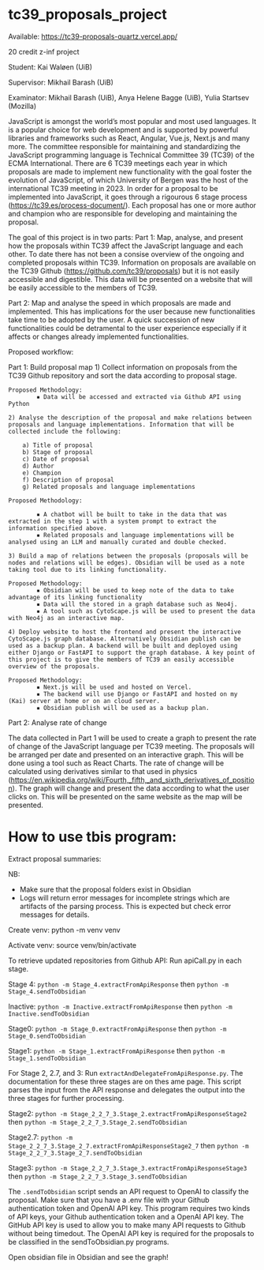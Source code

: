 # tc39_proposals_project

Available: https://tc39-proposals-quartz.vercel.app/ 

20 credit z-inf project

Student: Kai Waløen (UiB)

Supervisor: Mikhail Barash (UiB)

Examinator: Mikhail Barash (UiB), Anya Helene Bagge (UiB), Yulia Startsev (Mozilla)

JavaScript is amongst the world’s most popular and most used languages. It is a popular choice for web development and is supported by powerful libraries and frameworks such as React, Angular, Vue.js, Next.js and many more. The committee responsible for maintaining and standardizing the JavaScript programming language is Technical Committee 39 (TC39) of the ECMA International. There are 6 TC39 meetings each year in which proposals are made to implement new functionality with the goal foster the evolution of JavaScript, of which University of Bergen was the host of the international TC39 meeting in 2023. In order for a proposal to be implemented into JavaScript, it goes through a rigourous 6 stage process (https://tc39.es/process-document/). Each proposal has one or more author and champion who are responsible for developing and maintaining the proposal.

The goal of this project is in two parts:
Part 1: Map, analyse, and present how the proposals within TC39 affect the JavaScript language and each other. To date there has not been a consise overview of the ongoing and completed proposals within TC39. Information on proposals are available on the TC39 Github (https://github.com/tc39/proposals) but it is not easily accessible and digestible. This data will be presented on a website that will be easily accessible to the members of TC39. 

Part 2: Map and analyse the speed in which proposals are made and implemented. This has implications for the user because new functionalities take time to be adopted by the user. A quick succession of new functionalities could be detramental to the user experience especially if it affects or changes already implemented functionalities.

Proposed workflow:

Part 1: Build proposal map
    1) Collect information on proposals from the TC39 Github repository and sort the data according to proposal stage.

	Proposed Methodology: 
            ▪ Data will be accessed and extracted via Github API using Python

    2) Analyse the description of the proposal and make relations between proposals and language implementations. Information that will be collected include the following:

        a) Title of proposal
        b) Stage of proposal
        c) Date of proposal
        d) Author
        e) Champion
        f) Description of proposal
        g) Related proposals and language implementations

	Proposed Methodology:

            ▪ A chatbot will be built to take in the data that was extracted in the step 1 with a system prompt to extract the information specified above. 
            ▪ Related proposals and language implementations will be analysed using an LLM and manually curated and double checked. 
              
    3) Build a map of relations between the proposals (proposals will be nodes and relations will be edges). Obsidian will be used as a note taking tool due to its linking functionality. 

	Proposed Methodology:
            ▪ Obsidian will be used to keep note of the data to take advantage of its linking functionality
            ▪ Data will the stored in a graph database such as Neo4j.
            ▪ A tool such as CytoScape.js will be used to present the data with Neo4j as an interactive map.

    4) Deploy website to host the frontend and present the interactive CytoScape.js graph database. Alternatively Obsidian publish can be used as a backup plan. A backend will be built and deployed using either Django or FastAPI to support the graph database. A key point of this project is to give the members of TC39 an easily accessible overview of the proposals.

	Proposed Methodology:
            ▪ Next.js will be used and hosted on Vercel.
            ▪ The backend will use Django or FastAPI and hosted on my (Kai) server at home or on an cloud server.
            ▪ Obsidian publish will be used as a backup plan.


Part 2: Analyse rate of change 

The data collected in Part 1 will be used to create a graph to present the rate of change of the JavaScript language per TC39 meeting. The proposals will be arranged per date and presented on an interactive graph. This will be done using a tool such as React Charts. The rate of change will be calculated using derivatives similar to that used in physics (https://en.wikipedia.org/wiki/Fourth,_fifth,_and_sixth_derivatives_of_position). The graph will change and present the data according to what the user clicks on. This will be presented on the same website as the map will be presented.


# How to use tbis program:

Extract proposal summaries:

NB:
- Make sure that the proposal folders exist in Obsidian
- Logs will return error messages for incomplete strings which are artifacts of the parsing process. This is expected but check error messages for details.

Create venv:
python -m venv venv

Activate venv:
source venv/bin/activate 

To retrieve updated repositories from Github API:
Run apiCall.py in each stage.

Stage 4:
`python -m Stage_4.extractFromApiResponse` then `python -m Stage_4.sendToObsidian`

Inactive:
`python -m Inactive.extractFromApiResponse` then `python -m Inactive.sendToObsidian`

Stage0:
`python -m Stage_0.extractFromApiResponse` then `python -m Stage_0.sendToObsidian`

Stage1:
`python -m Stage_1.extractFromApiResponse` then `python -m Stage_1.sendToObsidian`

For Stage 2, 2.7, and 3:
Run `extractAndDelegateFromApiResponse.py`. The documentation for these three stages are on thes ame page. 
This script parses the input from the API response and delegates the output into the three stages for further processing.

Stage2:
`python -m Stage_2_2_7_3.Stage_2.extractFromApiResponseStage2` then `python -m Stage_2_2_7_3.Stage_2.sendToObsidian`

Stage2.7:
`python -m Stage_2_2_7_3.Stage_2_7.extractFromApiResponseStage2_7` then `python -m Stage_2_2_7_3.Stage_2_7.sendToObsidian`

Stage3:
`python -m Stage_2_2_7_3.Stage_3.extractFromApiResponseStage3` then `python -m Stage_2_2_7_3.Stage_3.sendToObsidian`

The `.sendToObsidian` script sends an API request to OpenAI to classify the proposal. Make sure that you have a .env file with your Github authentication token and OpenAI API key.
This program requires two kinds of API keys, your Github authentication token and a OpenAI API key. The GitHub API key is used to allow you to make many API requests to Github without being timedout. The OpenAI API key is required for the proposals to be classified in the sendToObsidian.py programs.

Open obsidian file in Obsidian and see the graph!
